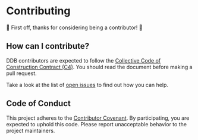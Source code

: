 # Contributing

:tada: First off, thanks for considering being a contributor! :tada:

## How can I contribute?

DDB contributors are expected to follow the [Collective Code of Construction Contract (C4)](https://rfc.zeromq.org/spec:42/C4/). You should read the document before making a pull request.

Take a look at the list of [open issues](https://github.com/DroneDB/registry/issues) to find out how you can help.

## Code of Conduct

This project adheres to the [Contributor Covenant](CONDUCT.md). By participating, you are expected to uphold this code. Please report unacceptable behavior to the project maintainers.

    